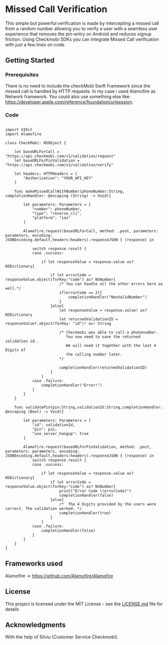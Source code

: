# Missed Call Verification 

This simple but powerful verification is made by intercepting a missed call from a random number allowing you to verify a user with a seamless user experience that removes the pin-entry on Android and reduces signup friction. Using Checkmobi SDKs you can integrate Missed Call verification with just a few lines on code.

## Getting Started



### Prerequisites

There is no need to include the checkMobi Swift Framework since the missed call is handled by HTTP requests.
In my case i used Alamofire as Network framework. You could also use something else like: 
https://developer.apple.com/reference/foundation/urlsession. 

### Code


```

import UIKit
import Alamofire

class CheckMobi: NSObject {
    
    let baseURLForCall = "https://api.checkmobi.com/v1/validation/request"
    let baseURLForPinValidation = "https://api.checkmobi.com/v1/validation/verify"

    let headers: HTTPHeaders = [
        "Authorization": "YOUR_API_KEY"
    ]
    
    func makeMissedCallWithNumber(phoneNumber:String, completionHandler: @escaping (String) -> Void){
        
        let parameters: Parameters = [
            "number": phoneNumber,
            "type": "reverse_cli",
            "platform": "ios"
        ]
   
        Alamofire.request(baseURLForCall, method: .post, parameters: parameters, encoding: JSONEncoding.default,headers:headers).responseJSON { (response) in
            
            switch response.result {
            case .success:
                
                if let responseValue = response.value as? NSDictionary{

                    if let errorCode = responseValue.object(forKey:"code") as? NSNumber{
                        /* You can handle all the other errors here as well.*/ 
                        if(errorCode == 2){
                            completionHandler("NonValidNumber")
                        }
                    }else{
                        let responseValue = response.value! as? NSDictionary
                        let returnedValidationID = responseValue?.object(forKey: "id")! as! String
                        
                        /* Checkmobi was able to call a phonenumber. 
                           You now need to save the returned validation id..
                           We will need it together with the last 4 Digits of 
                           the calling number later. 
                        */ 
                        
                        completionHandler(returnedValidationID)
                    }
                }
            case .failure:
                completionHandler("Error!")
            }
        }
    }
    
    func validatePin(pin:String,validationId:String,completionHandler: @escaping (Bool) -> Void){
        
        let parameters: Parameters = [
            "id": validationId,
            "pin": pin,
            "use_server_hangup": true
        ]
        
        Alamofire.request(baseURLForPinValidation, method: .post, parameters: parameters, encoding: JSONEncoding.default,headers:headers).responseJSON { (response) in
            switch response.result {
            case .success:
                
                if let responseValue = response.value as? NSDictionary{
                    if let errorCode = responseValue.object(forKey:"code") as? NSNumber{
                        print("Error Code \(errorCode)")
                        completionHandler(false)
                    }else{
                        /*  The 4 Digits provided by the users were correct. The validation worked. */ 
                        completionHandler(true)
                    }
                }
            case .failure:
                completionHandler(false)
            }
        }
    }
}

```


## Frameworks used

Alamofire -> https://github.com/Alamofire/Alamofire

## License

This project is licensed under the MIT License - see the [LICENSE.md](LICENSE.md) file for details

## Acknowledgments

With the help of Silviu (Customer Service Checkmobi). 
